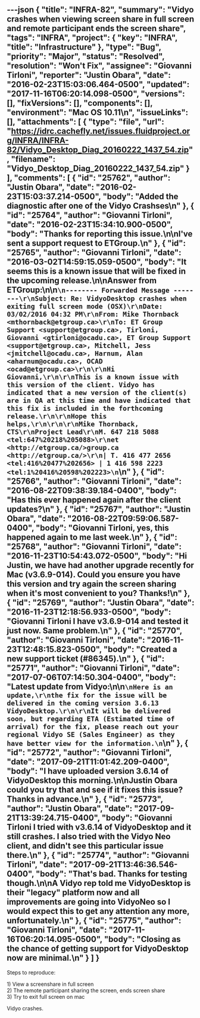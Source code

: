 ---json
{
  "title": "INFRA-82",
  "summary": "Vidyo crashes when viewing screen share in full screen and remote participant ends the screen share",
  "tags": "INFRA",
  "project": {
    "key": "INFRA",
    "title": "Infrastructure"
  },
  "type": "Bug",
  "priority": "Major",
  "status": "Resolved",
  "resolution": "Won't Fix",
  "assignee": "Giovanni Tirloni",
  "reporter": "Justin Obara",
  "date": "2016-02-23T15:03:06.464-0500",
  "updated": "2017-11-16T06:20:14.098-0500",
  "versions": [],
  "fixVersions": [],
  "components": [],
  "environment": "Mac OS 10.11\n",
  "issueLinks": [],
  "attachments": [
    {
      "type": "file",
      "url": "https://idrc.cachefly.net/issues.fluidproject.org/INFRA/INFRA-82/Vidyo_Desktop_Diag_20160222_1437_54.zip",
      "filename": "Vidyo_Desktop_Diag_20160222_1437_54.zip"
    }
  ],
  "comments": [
    {
      "id": "25762",
      "author": "Justin Obara",
      "date": "2016-02-23T15:03:37.214-0500",
      "body": "Added the diagnostic after one of the Vidyo Crashses\n"
    },
    {
      "id": "25764",
      "author": "Giovanni Tirloni",
      "date": "2016-02-23T15:34:10.900-0500",
      "body": "Thanks for reporting this issue.\n\nI've sent a support request to ETGroup.\n"
    },
    {
      "id": "25765",
      "author": "Giovanni Tirloni",
      "date": "2016-03-02T14:59:15.059-0500",
      "body": "It seems this is a known issue that will be fixed in the upcoming release.\n\nAnswer from ETGroup:\n\n```\n-------- Forwarded Message --------\r\nSubject: Re: VidyoDesktop crashes when exiting full screen mode (OSX)\r\nDate: 03/02/2016 04:32 PM\r\nFrom: Mike Thornback <mthornback@etgroup.ca>\r\nTo: ET Group Support <support@etgroup.ca>, Tirloni, Giovanni <gtirloni@ocadu.ca>, ET Group Support <support@etgroup.ca>, Mitchell, Jess <jmitchell@ocadu.ca>, Harnum, Alan <aharnum@ocadu.ca>, OCAD <ocad@etgroup.ca>\r\n\r\nHi Giovanni,\r\n\r\nThis is a known issue with this version of the client. Vidyo has indicated that a new version of the client(s) are in QA at this time and have indicated that this fix is included in the forthcoming release.\r\n\r\nHope this helps,\r\n\r\n\r\nMike Thornback, CTS\r\nProject Lead\r\nM. 647 218 5088 <tel:647%20218%205088>\r\net <http://etgroup.ca/>group.ca <http://etgroup.ca/>\r\n| T. 416 477 2656 <tel:416%20477%202656> | 1 416 598 2223 <tel:1%20416%20598%202223>\n```\n"
    },
    {
      "id": "25766",
      "author": "Giovanni Tirloni",
      "date": "2016-08-22T09:38:39.184-0400",
      "body": "Has this ever happened again after the client updates?\n"
    },
    {
      "id": "25767",
      "author": "Justin Obara",
      "date": "2016-08-22T09:59:06.587-0400",
      "body": "Giovanni Tirloni, yes, this happened again to me last week.\n"
    },
    {
      "id": "25768",
      "author": "Giovanni Tirloni",
      "date": "2016-11-23T10:54:43.072-0500",
      "body": "Hi Justin, we have had another upgrade recently for Mac (v3.6.9-014). Could you ensure you have this version and try again the screen sharing when it's most convenient to you? Thanks!\n"
    },
    {
      "id": "25769",
      "author": "Justin Obara",
      "date": "2016-11-23T12:18:56.933-0500",
      "body": "Giovanni Tirloni I have v3.6.9-014 and tested it just now. Same problem.\n"
    },
    {
      "id": "25770",
      "author": "Giovanni Tirloni",
      "date": "2016-11-23T12:48:15.823-0500",
      "body": "Created a new support ticket (#86345).\n"
    },
    {
      "id": "25771",
      "author": "Giovanni Tirloni",
      "date": "2017-07-06T07:14:50.304-0400",
      "body": "Latest update from Vidyo:\n\n```\nHere is an update,\r\nthe fix for the issue will be delivered in the coming version 3.6.13 VidyoDesktop.\r\n\r\nIt will be delivered soon, but regarding ETA (Estimated time of arrival) for the fix, please reach out your regional Vidyo SE (Sales Engineer) as they have better view for the information.\n```\n"
    },
    {
      "id": "25772",
      "author": "Giovanni Tirloni",
      "date": "2017-09-21T11:01:42.209-0400",
      "body": "I have uploaded version 3.6.14 of VidyoDesktop this morning.\n\nJustin Obara could you try that and see if it fixes this issue? Thanks in advance.\n"
    },
    {
      "id": "25773",
      "author": "Justin Obara",
      "date": "2017-09-21T13:39:24.715-0400",
      "body": "Giovanni Tirloni I tried with v3.6.14 of VidyoDesktop and it still crashes. I also tried with the Vidyo Neo client, and didn't see this particular issue there.\n"
    },
    {
      "id": "25774",
      "author": "Giovanni Tirloni",
      "date": "2017-09-21T13:46:36.546-0400",
      "body": "That's bad. Thanks for testing though.\n\nA Vidyo rep told me VidyoDesktop is their \"legacy\" platform now and all improvements are going into VidyoNeo so I would expect this to get any attention any more, unfortunately.\n"
    },
    {
      "id": "25775",
      "author": "Giovanni Tirloni",
      "date": "2017-11-16T06:20:14.095-0500",
      "body": "Closing as the chance of getting support for VidyoDesktop now are minimal.\n"
    }
  ]
}
---
Steps to reproduce:

1\) View a screenshare in full screen\
2\) The remote participant sharing the screen, ends screen share\
3\) Try to exit full screen on mac

Vidyo crashes.

        